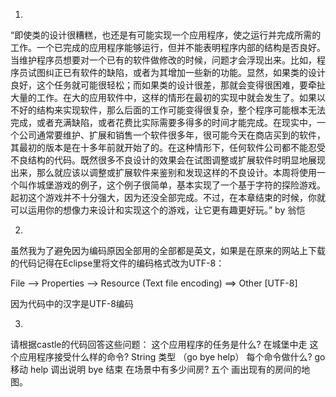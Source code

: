 1.
“即使类的设计很糟糕，也还是有可能实现一个应用程序，使之运行并完成所需的工作。一个已完成的应用程序能够运行，但并不能表明程序内部的结构是否良好。当维护程序员想要对一个已有的软件做修改的时候，问题才会浮现出来。比如，程序员试图纠正已有软件的缺陷，或者为其增加一些新的功能。显然，如果类的设计良好，这个任务就可能很轻松；而如果类的设计很差，那就会变得很困难，要牵扯大量的工作。在大的应用软件中，这样的情形在最初的实现中就会发生了。如果以不好的结构来实现软件，那么后面的工作可能变得很复杂，整个程序可能根本无法完成，或者充满缺陷，或者花费比实际需要多得多的时间才能完成。在现实中，一个公司通常要维护、扩展和销售一个软件很多年，很可能今天在商店买到的软件，其最初的版本是在十多年前就开始了的。在这种情形下，任何软件公司都不能忍受不良结构的代码。既然很多不良设计的效果会在试图调整或扩展软件时明显地展现出来，那么就应该以调整或扩展软件来鉴别和发现这样的不良设计。本周将使用一个叫作城堡游戏的例子，这个例子很简单，基本实现了一个基于字符的探险游戏。起初这个游戏并不十分强大，因为还没全部完成。不过，在本章结束的时候，你就可以运用你的想像力来设计和实现这个的游戏，让它更有趣更好玩。”
by 翁恺

2.
虽然我为了避免因为编码原因全部用的全部都是英文，如果是在原来的网站上下载的代码记得在Eclipse里将文件的编码格式改为UTF-8：

File --> Properties --> Resource (Text file encoding) ==> Other [UTF-8]

因为代码中的汉字是UTF-8编码

3.
请根据castle的代码回答这些问题：
  这个应用程序的任务是什么?
在城堡中走
  这个应用程序接受什么样的命令?
String 类型 （go bye help）
  每个命令做什么?
go 移动 help 调出说明 bye 结束
  在场景中有多少间房?
五个
  画出现有的房间的地图。 
